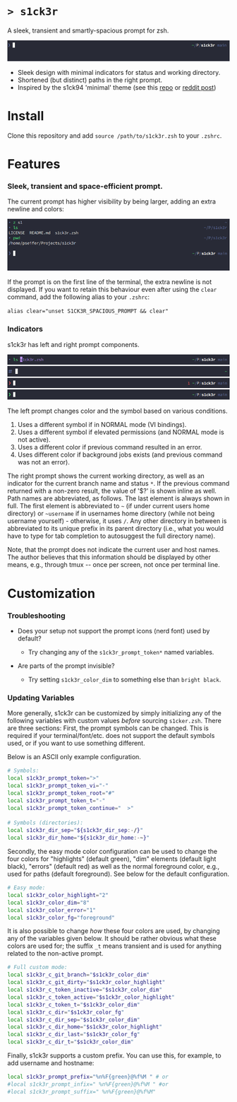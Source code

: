 # `> s1ck3r`

A sleek, transient and smartly-spacious prompt for zsh.

![main prompt](https://github.com/pseifer/s1ck3r/blob/main/images/s1ck3r-main.png?raw=true)

- Sleek design with minimal indicators for status and working directory.
- Shortened (but distinct) paths in the right prompt.
- Inspired by the s1ck94 'minimal' theme (see this [repo](https://github.com/zimfw/s1ck94) or [reddit post](https://www.reddit.com/r/commandline/comments/2ycc5c/zsh_minimal_theme/))

# Install

Clone this repository and add `source /path/to/s1ck3r.zsh` to your `.zshrc`.

# Features

### Sleek, transient and space-efficient prompt.

The current prompt has higher visibility by being larger, adding an extra newline and colors:

![transient prompt](https://github.com/pseifer/s1ck3r/blob/main/images/s1ck3r-large.png?raw=true)

If the prompt is on the first line of the terminal, the extra newline is not displayed.
If you want to retain this behaviour even after using the `clear` command, add the following alias to your `.zshrc`:

`alias clear="unset S1CK3R_SPACIOUS_PROMPT && clear"`

### Indicators

s1ck3r has left and right prompt components.

![vi normal mode prompt](https://github.com/pseifer/s1ck3r/blob/main/images/s1ck3r-vi.png?raw=true)
![root prompt](https://github.com/pseifer/s1ck3r/blob/main/images/s1ck3r-root.png?raw=true)
![error prompt](https://github.com/pseifer/s1ck3r/blob/main/images/s1ck3r-err.png?raw=true)
![background jobs prompt](https://github.com/pseifer/s1ck3r/blob/main/images/s1ck3r-jobs.png?raw=true)

The left prompt changes color and the symbol based on various conditions.

1. Uses a different symbol if in NORMAL mode (VI bindings).
2. Uses a different symbol if elevated permissions (and NORMAL mode is not active).
3. Uses a different color if previous command resulted in an error.
4. Uses different color if background jobs exists (and previous command was not an error).

The right prompt shows the current working directory, as well as an indicator for the current branch name and status `*`.
If the previous command returned with a non-zero result, the value of '$?' is shown inline as well.
Path names are abbreviated, as follows.
The last element is always shown in full.
The first element is abbreviated to `~` (if under current users home directory) or `~username` if in usernames home directory (while not being username yourself) - otherwise, it uses `/`.
Any other directory in between is abbreviated to its unique prefix in its parent directory (i.e., what you would have to type for tab completion to autosuggest the full directory name).

Note, that the prompt does not indicate the current user and host names.
The author believes that this information should be displayed by other means, e.g., through tmux -- once per screen, not once per terminal line.

# Customization

### Troubleshooting

- Does your setup not support the prompt icons (nerd font) used by default?
    - Try changing any of the `s1ck3r_prompt_token*` named variables.

- Are parts of the prompt invisible?
    - Try setting `s1ck3r_color_dim` to something else than `bright black`.

### Updating Variables

More generally, s1ck3r can be customized by simply initializing any of the following variables with custom values *before* sourcing `s1cker.zsh`.
There are three sections: First, the prompt symbols can be changed. This is required if your terminal/font/etc. does not support the default symbols used, or if you want to use something different.

Below is an ASCII only example configuration.

```sh
# Symbols:
local s1ck3r_prompt_token=">"
local s1ck3r_prompt_token_vi="-"
local s1ck3r_prompt_token_root="#"
local s1ck3r_prompt_token_t="-"
local s1ck3r_prompt_token_continue="  >"

# Symbols (directories):
local s1ck3r_dir_sep="${s1ck3r_dir_sep:-/}"
local s1ck3r_dir_home="${s1ck3r_dir_home:-~}"
```

Secondly, the easy mode color configuration can be used to change the four colors for "highlights" (default green), "dim" elements (default light black), "errors" (default red) as well as the normal foreground color, e.g., used for paths (default foreground).
See below for the default configuration.

```sh
# Easy mode:
local s1ck3r_color_highlight="2"
local s1ck3r_color_dim="8"
local s1ck3r_color_error="1"
local s1ck3r_color_fg="foreground"
```

It is also possible to change *how* these four colors are used, by changing any of the variables given below. It should be rather obvious what these colors are used for; the suffix `_t` means transient and is used for anything related to the non-active prompt.

```sh
# Full custom mode:
local s1ck3r_c_git_branch="$s1ck3r_color_dim"
local s1ck3r_c_git_dirty="$s1ck3r_color_highlight"
local s1ck3r_c_token_inactive="$s1ck3r_color_dim"
local s1ck3r_c_token_active="$s1ck3r_color_highlight"
local s1ck3r_c_token_t="$s1ck3r_color_dim"
local s1ck3r_c_dir="$s1ck3r_color_fg"
local s1ck3r_c_dir_sep="$s1ck3r_color_dim"
local s1ck3r_c_dir_home="$s1ck3r_color_highlight"
local s1ck3r_c_dir_last="$s1ck3r_color_fg"
local s1ck3r_c_dir_t="$s1ck3r_color_dim"
```

Finally, s1ck3r supports a custom prefix. You can use this, for example, to add username and hostname:

```sh
local s1ck3r_prompt_prefix="%n%F{green}@%f%M " # or
#local s1ck3r_prompt_infix=" %n%F{green}@%f%M " #or
#local s1ck3r_prompt_suffix=" %n%F{green}@%f%M"
```

